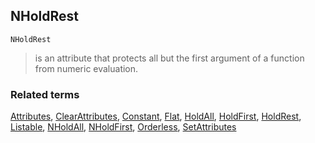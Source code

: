 ## NHoldRest

```
NHoldRest
```

> is an attribute that protects all but the first argument of a function from numeric evaluation.


### Related terms 
[Attributes](Attributes.md), [ClearAttributes](ClearAttributes.md), [Constant](Constant.md), [Flat](Flat.md), [HoldAll](HoldAll.md), [HoldFirst](HoldFirst.md), [HoldRest](HoldRest.md), [Listable](Listable.md), [NHoldAll](NHoldAll.md), [NHoldFirst](NHoldFirst.md), [Orderless](Orderless.md), [SetAttributes](SetAttributes.md)